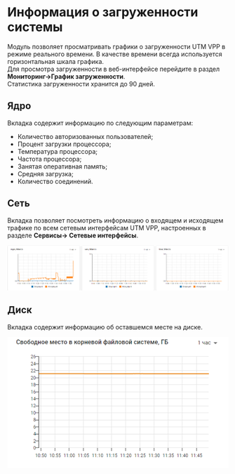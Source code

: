# Информация о загруженности системы

Модуль позволяет просматривать графики о загруженности UTM VPP в режиме реального времени. В качестве времени всегда используется горизонтальная шкала графика.\
Для просмотра загруженности в веб-интерфейсе перейдите в раздел **Мониторинг->График загруженности**.\
Статистика загруженности хранится до 90 дней.

## Ядро
Вкладка содержит информацию по следующим параметрам:

* Количество авторизованных пользователей;
* Процент загрузки процессора;
* Температура процессора;
* Частота процессора;
* Занятая оперативная память;
* Средняя загрузка;
* Количество соединений.

## Сеть
Вкладка позволяет посмотреть информацию о входящем и исходящем трафике по всем сетевым интерфейсам UTM VPP, настроенных в разделе **Сервисы-> Сетевые интерфейсы**.

![](../../.gitbook/assets/workload-schedule3.png)

## Диск 
Вкладка содержит информацию об оставшемся месте на диске.

![](../../.gitbook/assets/workload-schedule2.png)
